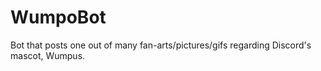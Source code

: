 # WumpoBot
Bot that posts one out of many fan-arts/pictures/gifs regarding Discord's mascot, Wumpus.
